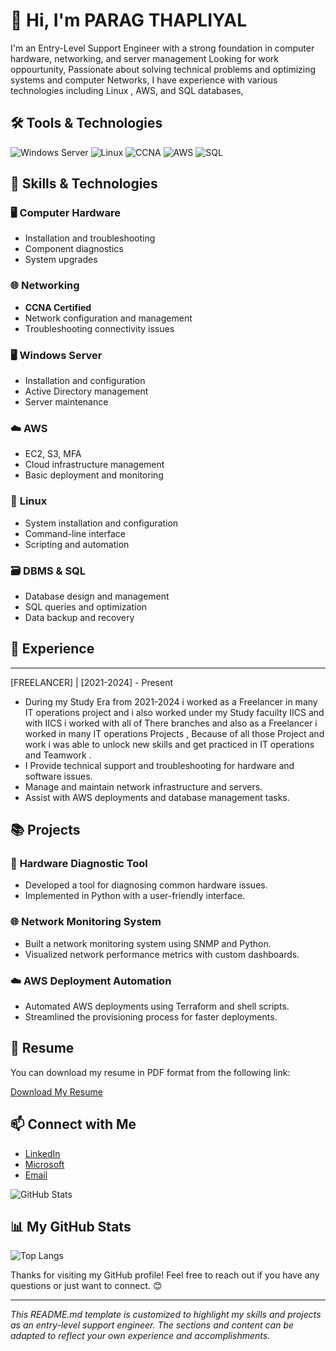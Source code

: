 # 👋 Hi, I'm PARAG THAPLIYAL 

I'm an Entry-Level Support Engineer with a strong foundation in computer hardware, networking, and server management Looking for work oppourtunity, Passionate about solving technical problems and optimizing systems and computer Networks, I have experience with various technologies including Linux , AWS, and SQL databases,

## 🛠️ Tools & Technologies

![Windows Server](https://img.shields.io/badge/-Windows_Server-0078D4?logo=microsoft-windows&logoColor=white)
![Linux](https://img.shields.io/badge/-Linux-FCC624?logo=linux&logoColor=black)
![CCNA](https://img.shields.io/badge/-CCNA-0099FF?logo=cisco&logoColor=white)
![AWS](https://img.shields.io/badge/-AWS-232F3E?logo=amazon-aws&logoColor=white)
![SQL](https://img.shields.io/badge/-SQL-003B57?logo=sql&logoColor=white)

## 🚀 Skills & Technologies

### 🖥️ **Computer Hardware**
- Installation and troubleshooting
- Component diagnostics
- System upgrades

### 🌐 **Networking**
- **CCNA Certified**
- Network configuration and management
- Troubleshooting connectivity issues

### 🖥️ **Windows Server**
- Installation and configuration
- Active Directory management
- Server maintenance

### ☁️ **AWS**
- EC2, S3, MFA
- Cloud infrastructure management
- Basic deployment and monitoring

### 🐧 **Linux**
- System installation and configuration
- Command-line interface
- Scripting and automation

### 🗃️ **DBMS & SQL**
- Database design and management
- SQL queries and optimization
- Data backup and recovery

## 💼 Experience
****  
  [FREELANCER] | [2021-2024] - Present  
- During my Study Era from 2021-2024 i worked as a Freelancer in many IT operations project and i 
  also worked under my Study facuilty IICS and with IICS i worked with all of There branches and 
  also as a Freelancer i worked in many IT operations Projects , Because of all those Project and 
  work i was able to unlock new skills and get practiced in IT operations and Teamwork . 
- I Provide technical support and troubleshooting for hardware and software issues.
- Manage and maintain network infrastructure and servers.
- Assist with AWS deployments and database management tasks.

## 📚 Projects

### 🔧 **Hardware Diagnostic Tool**
- Developed a tool for diagnosing common hardware issues.
- Implemented in Python with a user-friendly interface.

### 🌐 **Network Monitoring System**
- Built a network monitoring system using SNMP and Python.
- Visualized network performance metrics with custom dashboards.

### ☁️ **AWS Deployment Automation**
- Automated AWS deployments using Terraform and shell scripts.
- Streamlined the provisioning process for faster deployments.

## 📄 Resume

You can download my resume in PDF format from the following link:

[Download My Resume](https://drive.google.com/file/d/1obfLLhaNoNQVEkVwj2vmhUaAbyiRZNNE/view?usp=sharing) <!-- Replace with the actual URL to your resume -->

## 📫 Connect with Me

- [LinkedIn](https://www.linkedin.com/in/parag-thapliyal-47741a285/)
- [Microsoft](https://learn.microsoft.com/en-us/users/paragthapliyal-4004/)
- [Email](mailto:paragparag800@gmail.com)

![GitHub Stats](https://github-readme-stats.vercel.app/api?username=yourusername&show_icons=true&hide_title=true&count_private=true&include_all_commits=true&hide=prs) <!-- Replace with your GitHub username -->

## 

## 📊 My GitHub Stats

![Top Langs](https://github-readme-stats.vercel.app/api/top-langs/?username=yourusername&layout=compact) <!-- Replace with your GitHub username -->

Thanks for visiting my GitHub profile! Feel free to reach out if you have any questions or just want to connect. 😊

---

*This README.md template is customized to highlight my skills and projects as an entry-level support engineer. The sections and content can be adapted to reflect your own experience and accomplishments.*
